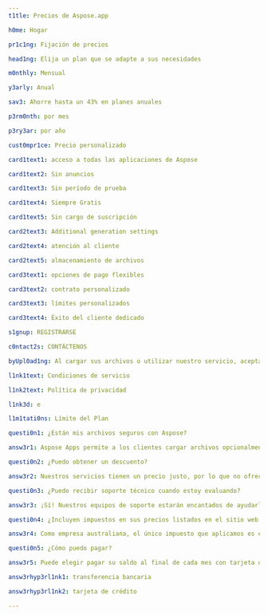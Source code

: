 ```yaml
---
t1tle: Precios de Aspose.app

h0me: Hogar

pr1c1ng: Fijación de precios

head1ng: Elija un plan que se adapte a sus necesidades

m0nthly: Mensual

y3arly: Anual

sav3: Ahorre hasta un 43% en planes anuales

p3rm0nth: por mes

p3ry3ar: por año

cust0mpr1ce: Precio personalizado

card1text1: acceso a todas las aplicaciones de Aspose

card1text2: Sin anuncios

card1text3: Sin período de prueba

card1text4: Siempre Gratis

card1text5: Sin cargo de suscripción

card2text3: Additional generation settings

card2text4: atención al cliente

card2text5: almacenamiento de archivos

card3text1: opciones de pago flexibles

card3text2: contrato personalizado

card3text3: límites personalizados

card3text4: Éxito del cliente dedicado

s1gnup: REGISTRARSE

c0ntact2s: CONTÁCTENOS

byUpl0ad1ng: Al cargar sus archivos o utilizar nuestro servicio, acepta nuestros

l1nk1text: Condiciones de servicio

l1nk2text: Política de privacidad

l1nk3d: e

l1m1tati0ns: Límite del Plan

questi0n1: ¿Están mis archivos seguros con Aspose?

answ3r1: Aspose Apps permite a los clientes cargar archivos opcionalmente en el propio almacenamiento de Aspose Apps. Ninguno de estos archivos es accesible a ninguna persona que no sea el propio cliente. La aplicación Aspose permite a los clientes cargar archivos para conversaciones u otras operaciones de documentos. Esta política describe cómo tratamos la retención de esos archivos. Todos los archivos cargados en el sitio web se conservan durante un máximo de 24 horas antes de eliminarse automáticamente a partir de entonces. Estos archivos no son accesibles para ninguna otra persona que no sea la persona que los sube.

questi0n2: ¿Puedo obtener un descuento?

answ3r2: Nuestros servicios tienen un precio justo, por lo que no ofrecemos ningún descuento. Nos preocupamos por nuestros clientes y siempre estamos buscando formas de ofrecerles la mejor relación calidad-precio. Nuestro plan de precios es justo tanto para nosotros como para los consumidores, por lo que no participamos en ningún descuento o negociación de precios.

questi0n3: ¿Puedo recibir soporte técnico cuando estoy evaluando?

answ3r3: ¡Sí! Nuestros equipos de soporte estarán encantados de ayudarle. Queremos asegurarnos de que no haya sorpresas desagradables después de que comience a usar el producto. Ofrecemos un foro en línea mantenido por nuestro personal de desarrollo altamente capacitado. Ya sea que haya comprado o aún esté evaluando, siempre le brindaremos asistencia oportuna y útil.

questi0n4: ¿Incluyen impuestos en sus precios listados en el sitio web o cotizaciones?

answ3r4: Como empresa australiana, el único impuesto que aplicamos es el GST a quienes compran en Australia. Nuestros precios en el sitio web excluyen GST. Nuestras facturas de impuestos para clientes australianos incluyen GST.

questi0n5: ¿Cómo puedo pagar?

answ3r5: Puede elegir pagar su saldo al final de cada mes con tarjeta de crédito, o prepagar acreditando su cuenta por adelantado mediante transferencia bancaria. Todos los precios están expresados en dólares estadounidenses (USD). Para obtener más detalles, consulte estas instrucciones.

answ3rhyp3rl1nk1: transferencia bancaria

answ3rhyp3rl1nk2: tarjeta de crédito

---
```

